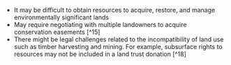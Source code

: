 - It may be difficult to obtain resources to acquire, restore, and manage environmentally significant lands
- May require negotiating with multiple landowners to acquire conservation easements [^15]
- There might be legal challenges related to the incompatibility of land use such as timber harvesting and mining. For example, subsurface rights to resources may not be included in a land trust donation [^18]
